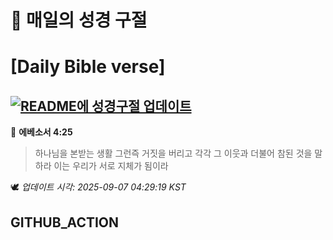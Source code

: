 # 🙏 매일의 성경 구절
# [Daily Bible verse]
## [![README에 성경구절 업데이트](https://github.com/DONGSUKA/first_test/actions/workflows/update-readme-bible.yml/badge.svg)](https://github.com/DONGSUKA/first_test/actions/workflows/update-readme-bible.yml)
<!-- START_BIBLE_VERSE -->
📖 **에베소서 4:25**
> 하나님을 본받는 생활 그런즉 거짓을 버리고 각각 그 이웃과 더불어 참된 것을 말하라 이는 우리가 서로 지체가 됨이라

🕊️ _업데이트 시각: 2025-09-07 04:29:19 KST_
  <!-- END_BIBLE_VERSE -->
## GITHUB_ACTION
